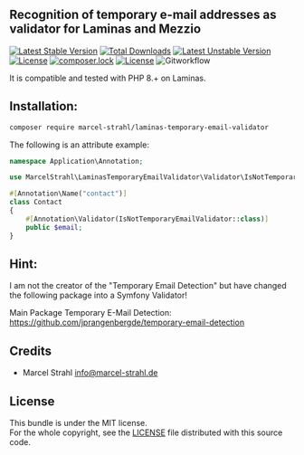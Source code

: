 Recognition of temporary e-mail addresses as validator for Laminas and Mezzio
-------

[![Latest Stable Version](http://poser.pugx.org/marcel-strahl/laminas-temporary-email-validator/v)](https://packagist.org/packages/marcel-strahl/laminas-temporary-email-validator) [![Total Downloads](http://poser.pugx.org/marcel-strahl/laminas-temporary-email-validator/downloads)](https://packagist.org/packages/marcel-strahl/laminas-temporary-email-validator) [![Latest Unstable Version](http://poser.pugx.org/marcel-strahl/laminas-temporary-email-validator/v/unstable)](https://packagist.org/packages/marcel-strahl/laminas-temporary-email-validator) [![License](http://poser.pugx.org/marcel-strahl/laminas-temporary-email-validator/license)](https://packagist.org/packages/marcel-strahl/laminas-temporary-email-validator)
[![composer.lock](http://poser.pugx.org/marcel-strahl/laminas-temporary-email-validator/composerlock)](https://packagist.org/packages/marcel-strahl/laminas-temporary-email-validator)
[![License](http://poser.pugx.org/marcel-strahl/laminas-temporary-email-validator/license)](https://packagist.org/packages/marcel-strahl/laminas-temporary-email-validator)
![Gitworkflow](https://github.com/Dropelikeit/laminas-temporary-email-validator/actions/workflows/ci.yml/badge.svg)

It is compatible and tested with PHP 8.+ on Laminas.

Installation:
-------

```bash
composer require marcel-strahl/laminas-temporary-email-validator
```

The following is an attribute example:
```php
namespace Application\Annotation;

use MarcelStrahl\LaminasTemporaryEmailValidator\Validator\IsNotTemporaryEmailValidator;

#[Annotation\Name("contact")]
class Contact
{
    #[Annotation\Validator(IsNotTemporaryEmailValidator::class)]
    public $email;
}
```

Hint:
-------

I am not the creator of the "Temporary Email Detection" but have changed the following package into a Symfony Validator!

Main Package Temporary E-Mail Detection: https://github.com/jprangenbergde/temporary-email-detection

Credits
-------

* Marcel Strahl <info@marcel-strahl.de>


License
-------

This bundle is under the MIT license.  
For the whole copyright, see the [LICENSE](LICENSE) file distributed with this source code.
